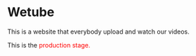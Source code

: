 # Wetube

This is a website that everybody upload and watch our videos.

This is the <span style="color: red;">production stage.</span>